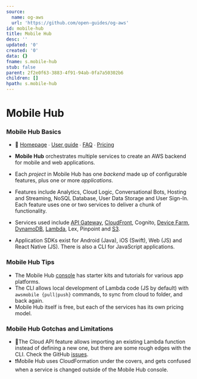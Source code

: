 ```yaml
---
source:
  name: og-aws
  url: 'https://github.com/open-guides/og-aws'
id: mobile-hub
title: Mobile Hub
desc: ''
updated: '0'
created: '0'
data: {}
fname: s.mobile-hub
stub: false
parent: 2f2e0f63-3883-4f91-94ab-0fa7a50302b6
children: []
hpath: s.mobile-hub
---
```

# Mobile Hub

### Mobile Hub Basics

- 📒 [Homepage](https://aws.amazon.com/mobile/) ∙ [User guide](https://docs.aws.amazon.com/mobile-hub/latest/developerguide/) ∙ [FAQ](https://aws.amazon.com/mobile/faqs/) ∙ [Pricing](https://aws.amazon.com/mobile/pricing/)


- **Mobile Hub** orchestrates multiple services to create an AWS backend for mobile and web applications.
- Each _project_ in Mobile Hub has one _backend_ made up of configurable features, plus one or more _applications_.
- Features include Analytics, Cloud Logic, Conversational Bots, Hosting and Streaming, NoSQL Database, User Data Storage and User Sign-In. Each feature uses one or two services to deliver a chunk of functionality.
- Services used include [API Gateway](#api-gateway), [CloudFront](#cloudfront), Cognito, [Device Farm](#device-farm), [DynamoDB](#dynamodb), [Lambda](#lambda), Lex, Pinpoint and [S3](#S3).
- Application SDKs exist for Android (Java), iOS (Swift), Web (JS) and React Native (JS). There is also a CLI for JavaScript applications.

### Mobile Hub Tips

- The Mobile Hub [console](https://console.aws.amazon.com/mobilehub/home#/) has starter kits and tutorials for various app platforms.
- The CLI allows local development of Lambda code (JS by default) with `awsmobile {pull|push}` commands, to sync from cloud to folder, and back again.
- Mobile Hub itself is free, but each of the services has its own pricing model.

### Mobile Hub Gotchas and Limitations

- 🔸The Cloud API feature allows importing an existing Lambda function instead of defining a new one, but there are some rough edges with the CLI. Check the GitHub [issues](https://github.com/aws/awsmobile-cli/issues).
- ❗Mobile Hub uses CloudFormation under the covers, and gets confused when a service is changed outside of the Mobile Hub console.
